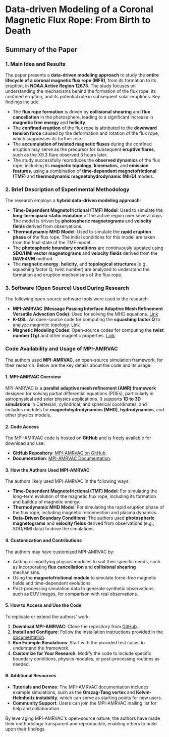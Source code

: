 # Data-driven Modeling of a Coronal Magnetic Flux Rope: From Birth to Death

## Summary of the Paper

### 1. **Main Idea and Results**
The paper presents a **data-driven modeling approach** to study the **entire lifecycle of a coronal magnetic flux rope (MFR)**, from its formation to its eruption, in **NOAA Active Region 12673**. The study focuses on understanding the mechanisms behind the formation of the flux rope, its confined eruption, and its potential role in subsequent solar eruptions. Key findings include:
   - The **flux rope formation** is driven by **collisional shearing** and **flux cancellation** in the photosphere, leading to a significant increase in **magnetic free energy** and **helicity**.
   - The **confined eruption** of the flux rope is attributed to the **downward tension force** caused by the deformation and rotation of the flux rope, which suppresses its further rise.
   - The **accumulation of twisted magnetic fluxes** during the confined eruption may serve as the precursor for subsequent **eruptive flares**, such as the X9.3 flare observed 3 hours later.
   - The study successfully reproduces the **observed dynamics** of the flux rope, including its **magnetic topology**, **kinematics**, and **emission features**, using a combination of **time-dependent magnetofrictional (TMF)** and **thermodynamic magnetohydrodynamic (MHD)** models.

### 2. **Brief Description of Experimental Methodology**
The research employs a **hybrid data-driven modeling approach**:
   - **Time-Dependent Magnetofrictional (TMF) Model**: Used to simulate the **long-term quasi-static evolution** of the active region over several days. The model is driven by **photospheric magnetograms** and **velocity fields** derived from observations.
   - **Thermodynamic MHD Model**: Used to simulate the **rapid eruption phase** of the flux rope. The initial conditions for this model are taken from the final state of the TMF model.
   - The **photospheric boundary conditions** are continuously updated using **SDO/HMI vector magnetograms** and **velocity fields** derived from the **DAVE4VM** method.
   - The **magnetic energy**, **helicity**, and **topological structures** (e.g., squashing factor Q, twist number) are analyzed to understand the formation and eruption mechanisms of the flux rope.

### 3. **Software (Open Source) Used During Research**
The following open-source software tools were used in the research:
   - **MPI-AMRVAC (Message Passing Interface Adaptive Mesh Refinement Versatile Advection Code)**: Used for solving the MHD equations. [Link](http://amrvac.org)
   - **K-QSL**: An open-source code for computing the **squashing factor Q** to analyze magnetic topology. [Link](https://github.com/Kai-E-Yang/QSL)
   - **Magnetic Modeling Codes**: Open-source codes for computing the **twist number (Tg)** and other magnetic properties. [Link](https://github.com/njuguoyang/magnetic_modeling_codes)


### **Code Availability and Usage of MPI-AMRVAC**
The authors used **MPI-AMRVAC**, an open-source simulation framework, for their research. Below are the key details about the code and its usage:

#### **1. MPI-AMRVAC Overview**
MPI-AMRVAC is a **parallel adaptive mesh refinement (AMR) framework** designed for solving partial differential equations (PDEs), particularly in astrophysical and solar physics applications. It supports **1D to 3D simulations** in Cartesian, cylindrical, and spherical coordinates, and includes modules for **magnetohydrodynamics (MHD)**, **hydrodynamics**, and other physics models.

#### **2. Code Access**
The MPI-AMRVAC code is hosted on **GitHub** and is freely available for download and use:
- **GitHub Repository**: [MPI-AMRVAC on GitHub](https://github.com/amrvac/amrvac).
- **Documentation**: [MPI-AMRVAC Documentation](https://amrvac.org/doc-contents.html).

#### **3. How the Authors Used MPI-AMRVAC**
The authors likely used MPI-AMRVAC in the following ways:
- **Time-Dependent Magnetofrictional (TMF) Model**: For simulating the long-term evolution of the magnetic flux rope, including its formation and buildup of magnetic energy.
- **Thermodynamic MHD Model**: For simulating the rapid eruption phase of the flux rope, including magnetic reconnection and plasma dynamics.
- **Data-Driven Boundary Conditions**: The authors used **photospheric magnetograms** and **velocity fields** derived from observations (e.g., SDO/HMI data) to drive the simulations.

#### **4. Customization and Contributions**
The authors may have customized MPI-AMRVAC by:
- Adding or modifying physics modules to suit their specific needs, such as incorporating **flux cancellation** and **collisional shearing** mechanisms.
- Using the **magnetofrictional module** to simulate force-free magnetic fields and time-dependent evolutions.
- Post-processing simulation data to generate synthetic observations, such as EUV images, for comparison with real observations.

#### **5. How to Access and Use the Code**
To replicate or extend the authors' work:
1. **Download MPI-AMRVAC**: Clone the repository from [GitHub](https://github.com/amrvac/amrvac).
2. **Install and Configure**: Follow the installation instructions provided in the [documentation](https://amrvac.org/doc-contents.html).
3. **Run Example Simulations**: Start with the provided test cases to understand the framework.
4. **Customize for Your Research**: Modify the code to include specific boundary conditions, physics modules, or post-processing routines as needed.

#### **6. Additional Resources**
- **Tutorials and Demos**: The MPI-AMRVAC documentation includes example simulations, such as the **Orszag-Tang vortex** and **Kelvin-Helmholtz instability**, which can serve as starting points for new users.
- **Community Support**: Users can join the MPI-AMRVAC mailing list for help and collaboration.

By leveraging MPI-AMRVAC's open-source nature, the authors have made their methodology transparent and reproducible, enabling others to build upon their findings.